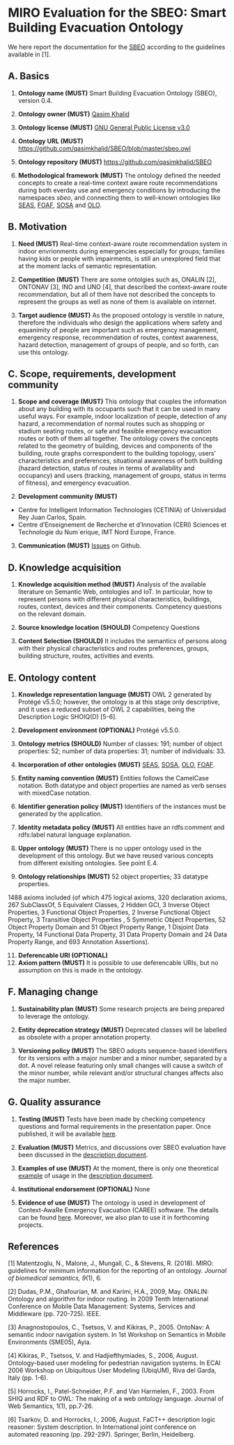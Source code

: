 # MIRO Evaluation for the SBEO: Smart Building Evacuation Ontology
We here report the documentation for the [SBEO](https://github.com/qasimkhalid/SBEO/blob/master/sbeo.owl) according to the guidelines available in [1].

## A. Basics
1. **Ontology name (MUST)**
Smart Building Evacuation Ontology (SBEO), version 0.4.

2. **Ontology owner (MUST)**
[Qasim Khalid](https://github.com/qasimkhalid)

3. **Ontology license (MUST)**
[GNU General Public License v3.0](https://github.com/qasimkhalid/SBEO/blob/master/LICENSE)

4. **Ontology URL (MUST)**
<https://github.com/qasimkhalid/SBEO/blob/master/sbeo.owl>

5. **Ontology repository (MUST)**
<https://github.com/qasimkhalid/SBEO>

6. **Methodological framework (MUST)**
The ontology defined the needed concepts to create a real-time context aware route recommendations during both everday use and emergency conditions by introducing the namespaces _sbeo_, and connecting them to well-known ontologies like [SEAS](<https://w3id.org/seas/>), [FOAF](<http://xmlns.com/foaf/spec/>), [SOSA](<https://www.w3.org/TR/vocab-ssn/>) and [OLO](<http://purl.org/ontology/olo/core#>).

## B. Motivation
1. **Need (MUST)**
Real-time context-aware route recommendation system in indoor envrionments during emergencies especially for groups; families having kids or people with impairments, is still an unexplored field that at the moment lacks of semantic representation.

2. **Competition (MUST)**
There are some ontolgies such as, ONALIN [2],  ONTONAV [3], INO and UNO [4], that described the context-aware route recommendation, but all of them have not described the concepts to represent the groups as well as none of them is available on internet. 

3. **Target audience (MUST)**
As the proposed ontology is verstile in nature, therefore the individuals who design the applications where safety and equanimity of people are important such as emergency management, emergency response, recommendation of routes, context awareness, hazard detection, management of groups of people, and so forth, can use this ontology.   

## C. Scope, requirements, development community
1. **Scope and coverage (MUST)**
This ontology that couples the information about any building with its occupants such that it can be used in many useful ways. For example, indoor localization of people, detection of any hazard, a recommendation of normal routes such as shopping or stadium seating routes, or safe and feasible emergency evacuation routes or both of them all together. The ontology covers the concepts related to the geometry of building, devices and components of the building, route graphs correspondent to the building topology, users’ characteristics and preferences, situational awareness of both building (hazard detection, status of routes in terms of availability and occupancy) and users (tracking, management of groups, status in terms of fitness), and emergency evacuation.

2. **Development community (MUST)**

  - Centre for Intelligent Information Technologies (CETINIA) of Universidad Rey Juan Carlos, Spain.
  - Centre d’Enseignement de Recherche et d’Innovation (CERI) Sciences et Technologie du Num´erique, IMT Nord Europe, France. 

3. **Communication (MUST)** [Issues](https://github.com/qasimkhalid/SBEO/issues) on Github.

## D. Knowledge acquisition
1. **Knowledge acquisition method (MUST)**
Analysis of the available literature on Semantic Web, ontologies and IoT. In particular, how to represent persons with different physical characteristics, buildings, routes, context, devices and their components. Competency questions on the relevant domain.

2. **Source knowledge location (SHOULD)** Competency Questions
3. **Content Selection (SHOULD)** 
It includes the semantics of persons along with their physical characteristics and routes preferences, groups, building structure, routes, activities and events.
## E. Ontology content
1. **Knowledge representation language (MUST)**
OWL 2 generated by Protégé v5.5.0; however, the ontology is at this stage only descriptive, and
it uses a reduced subset of OWL 2 capabilities, being the Description Logic SHOIQ(D) [5-6].

2. **Development environment (OPTIONAL)**
Protégé v5.5.0.

3. **Ontology metrics (SHOULD)**
Number of classes: 191; number of object properties: 52; number of data properties: 31; number of individuals: 33.

4. **Incorporation of other ontologies (MUST)**
[SEAS](<https://w3id.org/seas/>), [SOSA](<https://www.w3.org/TR/vocab-ssn/>), [OLO](<http://purl.org/ontology/olo/core#>), [FOAF](<http://xmlns.com/foaf/spec/>).

5. **Entity naming convention (MUST)** 
Entities follows the CamelCase notation. Both datatype and object properties are named as verb senses with mixedCase notation.

6. **Identifier generation policy (MUST)**
Identifiers of the instances must be generated by the application.

7. **Identity metadata policy (MUST)**
All entities have an rdfs:comment and rdfs:label natural language explanation.

8. **Upper ontology (MUST)** 
There is no upper ontology used in the development of this ontology. But we have reused various concepts from different exisiting ontologies. See point E.4.

9. **Ontology relationships (MUST)**
52 object properties; 33 datatype properties.

1488 axioms included (of which 475 logical axioms, 320 declaration axioms, 267 SubClassOf, 5 Equivalent Classes, 2 Hidden GCI, 3 Inverse Object Properties, 3 Functional Object Properties, 2 Inverse Functional Object Property, 3 Transitive Object Properties , 5 Symmetric Object Properties, 52 Object Property Domain and 51 Object Property Range, 1 Disjoint Data Property, 14 Functional Data Property, 31 Data Property Domain and 24 Data Property Range, and 693 Annotation Assertions).

11. **Deferencable URI (OPTIONAL)** 
10. **Axiom pattern (MUST)**
It is possible to use deferencable URIs, but no assumption on this is made in the ontology.
## F. Managing change
1. **Sustainability plan (MUST)**
Some research projects are being prepared to leverage the ontology.

2. **Entity deprecation strategy (MUST)**
Deprecated classes will be labelled as obsolete with a proper annotation property.

3. **Versioning policy (MUST)**
The SBEO adopts sequence-based identifiers for its versions with a major number and a minor number, separated by a dot. A novel release featuring only small changes will cause a switch of the minor number, while relevant and/or structural changes affects also the major number.

## G. Quality assurance
1. **Testing (MUST)**
Tests have been made by checking competency questions and formal requirements in the presentation paper. Once published, it will be available [here](https://github.com/qasimkhalid/SBEO).

2. **Evaluation (MUST)**
Metrics, and discussions over SBEO evaluation have been discussed in the [description document](https://github.com/qasimkhalid/SBEO/blob/master/Documentation/sbeo_Description.pdf).

3. **Examples of use (MUST)**
At the moment, there is only one theoretical [example](https://github.com/qasimkhalid/SBEO/blob/master/Examples/SmallOfficeSpace/sbeo_Instantiation_smallOfficeSpace.owl) of usage in the [description document](https://github.com/qasimkhalid/SBEO/blob/master/Examples/SmallOfficeSpace/DocumentationSBEO_TaskBasedEvaluation_SmallOfficeScenario.docx).

4. **Institutional endorsement (OPTIONAL)**
None

5. **Evidence of use (MUST)**
The ontology is used in development of Context-AwaRe Emergency Evacuation (CAREE) software. The details can be found [here](https://github.com/qasimkhalid/CAREE). Moreover, we also plan to use it in forthcoming projects.

## References
[1] Matentzoglu, N., Malone, J., Mungall, C., & Stevens, R. (2018). MIRO: guidelines for minimum information for the reporting of an ontology. _Journal of biomedical semantics, 9_(1), 6.

[2] Dudas, P.M., Ghafourian, M. and Karimi, H.A., 2009, May. ONALIN: Ontology and algorithm for indoor routing. In 2009 Tenth International Conference on Mobile Data Management: Systems, Services and Middleware (pp. 720-725). IEEE.

[3] Anagnostopoulos, C., Tsetsos, V. and Kikiras, P., 2005. OntoNav: A semantic indoor navigation system. In 1st Workshop on Semantics in Mobile Environments (SME05), Ayia.

[4] Kikiras, P., Tsetsos, V. and Hadjiefthymiades, S., 2006, August. Ontology-based user modeling for pedestrian navigation systems. In ECAI 2006 Workshop on Ubiquitous User Modeling (UbiqUM), Riva del Garda, Italy (pp. 1-6).

[5] Horrocks, I., Patel-Schneider, P.F. and Van Harmelen, F., 2003. From SHIQ and RDF to OWL: The making of a web ontology language. Journal of Web Semantics, 1(1), pp.7-26.

[6] Tsarkov, D. and Horrocks, I., 2006, August. FaCT++ description logic reasoner: System description. In International joint conference on automated reasoning (pp. 292-297). Springer, Berlin, Heidelberg.

